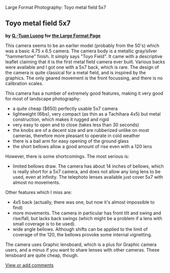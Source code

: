 Large Format Photography: Toyo metal field 5x7

Toyo metal field 5x7
--------------------

**by [Q.-Tuan Luong](http://www.terragalleria.com/) for [the Large
Format Page](.)**

This camera seems to be an earlier model (probably from the 50's) which
was a basic 4.75 x 6.5 camera. The camera body is a metallic gray/silver
"hammertone" finish. It simply says "Toyo Field". It came with a
descriptive leaflet claiming that it is the first metal field camera
ever built. Various backs were available and I got one with a 5x7 back,
which is rare. The design of the camera is quite classical for a metal
field, and is inspired by the graphics. The only geared movement is the
front focussing, and there is no calibration scales.

This camera has a number of extremely good features, making it very good
for most of landscape photography:

-   a quite cheap (\$650) perfectly usable 5x7 camera
-   lightweight (6lbs), very compact (as thin as a Tachihara 4x5) but
    metal construction, which makes it rugged and rigid
-   very easy to open and to close (takes less than 30 seconds)
-   the knobs are of a decent size and are rubberized unlike on most
    cameras, therefore more pleasant to operate in cold weather
-   there is a bail arm for easy opening of the ground glass
-   the short bellows allow a good amount of rise even with a 120 lens

However, there is some shortcomings. The most serious is:

-   limited bellows draw. The camera has about 14 inches of bellows,
    which is really short for a 5x7 camera, and does not allow any long
    lens to be used, even at infinity. The telephoto lenses available
    just cover 5x7 with almost no movements.

Other features which I miss are:

-   4x5 back (actually, there was one, but now it's almost impossible to
    find)
-   more movements. The camera in particular has front tilt and swing
    and rise/fall, but lacks back swings (which might be a problem if a
    lens with small coverage is to be used).
-   wide angle bellows. Although shifts can be applied to the limit of
    coverage of the 120, the bellows provoke some internal vignetting.

The camera uses Graphic lensboard, which is a plus for Graphic camera
users, and a minus if you want to share lenses with other cameras. These
lensboard are quite cheap, though.

[View or add
comments](http://www.greenspun.com/com/qtluong/photography/lf/toyo0.html)


